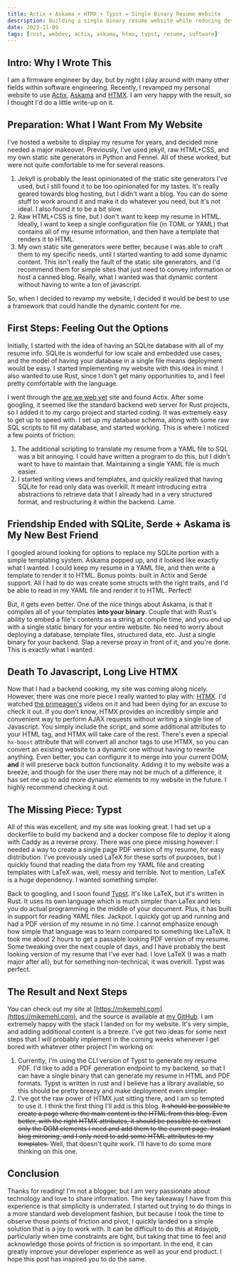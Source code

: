 ```yaml
---
title: Actix + Askama + HTMX + Typst = Single Binary Resume Website
description: Building a single binary resume website while reducing developer friction.
date: 2023-11-09
tags: [rust, webdev, actix, askama, htmx, typst, resume, software]
---
```


## Intro: Why I Wrote This

I am a firmware engineer by day, but by night I play around with many other fields within software engineering. Recently, I revamped my personal website to use [Actix](https://actix.rs/), [Askama](https://djc.github.io/askama/) and [HTMX](https://htmx.org/). I am very happy with the result, so I thought I'd do a little write-up on it.

## Preparation: What I Want From My Website

I've hosted a website to display my resume for years, and decided mine needed a major makeover. Previously, I've used jekyll, raw HTML+CSS, and my own static site generators in Python and Fennel. All of these worked, but were not quite comfortable to me for several reasons.

1. Jekyll is probably the least opinionated of the static site generators I've used, but I still found it to be too opinionated for my tastes. It's really geared towards blog hosting, but I didn't want a blog. You can do some stuff to work around it and make it do whatever you need, but it's not ideal. I also found it to be a bit slow.
2. Raw HTML+CSS is fine, but I don't want to keep my resume in HTML. Ideally, I want to keep a single configuration file (in TOML or YAML) that contains all of my resume information, and then have a template that renders it to HTML. 
3. My own static site generators were better, because I was able to craft them to my specific needs, until I started wanting to add some dynamic content. This isn't really the fault of the static site generators, and I'd recommend them for simple sites that just need to convey information or host a canned blog. Really, what I wanted was that dynamic content without having to write a ton of javascript.

So, when I decided to revamp my website, I decided it would be best to use a framework that could handle the dynamic content for me.

## First Steps: Feeling Out the Options

Initially, I started with the idea of having an SQLite database with all of my resume info. SQLite is wonderful for low scale and embedded use cases, and the model of having your database in a single file means deployment would be easy. I started implementing my website with this idea in mind. I also wanted to use Rust, since I don't get many opportunities to, and I feel pretty comfortable with the language.

I went through the [are we web yet](https://www.arewewebyet.org/) site and found Actix. After some googling, it seemed like the standard backend web server for Rust projects, so I added it to my cargo project and started coding. It was extremely easy to get up to speed with. I set up my database schema, along with some raw SQL scripts to fill my database, and started working. This is where I noticed a few points of friction:

1. The additional scripting to translate my resume from a YAML file to SQL was a bit annoying. I could have written a program to do this, but I didn't want to have to maintain that. Maintaining a single YAML file is much easier.
2. I started writing views and templates, and quickly realized that having SQLite for read only data was overkill. It meant introducing extra abstractions to retrieve data that I already had in a very structured format, and restructuring it within the backend. Lame.

## Friendship Ended with SQLite, Serde + Askama is My New Best Friend

I googled around looking for options to replace my SQLite portion with a simple templating system. Askama popped up, and it looked like exactly what I wanted. I could keep my resume in a YAML file, and then write a template to render it to HTML. Bonus points: built in Actix and Serde support. All I had to do was create some structs with the right traits, and I'd be able to read in my YAML file and render it to HTML. Perfect!

But, it gets even better. One of the nice things about Askama, is that it compiles all of your templates **into your binary**. Couple that with Rust's ability to embed a file's contents as a string at compile time, and you end up with a single static binary for your entire website. No need to worry about deploying a database, template files, structured data, etc. Just a single binary for your backend. Slap a reverse proxy in front of it, and you're done. This is exactly what I wanted.

## Death To Javascript, Long Live HTMX

Now that I had a backend cooking, my site was coming along nicely. However, there was one more piece I really wanted to play with: [HTMX](https://htmx.org). I'd watched [the primeagen's](https://www.youtube.com/c/theprimeagen) videos on it and had been dying for an excuse to check it out. If you don't know, HTMX provides an incredibly simple and convenient way to perform AJAX requests without writing a single line of Javascript. You simply include the script, and some additional attributes to your HTML tag, and HTMX will take care of the rest. There's even a special `hx-boost` attribute that will convert all anchor tags to use HTMX, so you can convert an existing website to a dynamic one without having to rewrite anything. Even better, you can configure it to merge into your current DOM, **and** it will preserve back button functionality. Adding it to my website was a breeze, and though for the user there may not be much of a difference, it has set me up to add more dynamic elements to my website in the future. I highly recommend checking it out.

## The Missing Piece: Typst

All of this was excellent, and my site was looking great. I had set up a dockerfile to build my backend and a docker compose file to deploy it along with Caddy as a reverse proxy. There was one piece missing however: I needed a way to create a single page PDF version of my resume, for easy distribution. I've previously used LaTeX for these sorts of purposes, but I quickly found that reading the data from my YAML file and creating templates with LaTeX was, well, messy and terrible. Not to mention, LaTeX is a huge dependency. I wanted something simpler. 

Back to googling, and I soon found [Typst](https://typst.app/). It's like LaTeX, but it's written in Rust. It uses its own language which is much simpler than LaTex and lets you do actual programming in the middle of your document. Plus, it has built in support for reading YAML files. Jackpot. I quickly got up and running and had a PDF version of my resume in no time. I cannot emphasize enough how simple that language was to learn compared to something like LaTeX. It took me about 2 hours to get a passable looking PDF version of my resume. Some tweaking over the next couple of days, and I have probably the best looking version of my resume that I've ever had. I love LaTeX (I was a math major after all), but for something non-technical, it was overkill. Typst was perfect.

## The Result and Next Steps

You can check out my site at [https://mikemehl.com](https://mikemehl.com), and the source is available at [my GitHub](https://github.com/mikemehl/mikemehl.com). I am extremely happy with the stack I landed on for my website. It's very simple, and adding additional content is a breeze. I've got two ideas for some next steps that I will probably implement in the coming weeks whenever I get bored with whatever other project I'm working on:

1. Currently, I'm using the CLI version of Typst to generate my resume PDF. I'd like to add a PDF generation endpoint to my backend, so that I can have a single binary that can generate my resume in HTML and PDF formats. Typst is written in rust and I believe has a library available, so this should be pretty breezy and make deployment even simpler.
2. I've got the raw power of HTMX just sitting there, and I am so tempted to use it. I think the first thing I'll add is this blog. ~~It should be possible to create a page where the main content is the HTML from this blog. Even better, with the right HTMX attributes, it should be possible to extract only the DOM elements I need and add them to the current page. Instant blog mirroring, and I only need to add some HTML attributes to my templates.~~ Well, that doesn't quite work. I'll have to do some more thinking on this one.

## Conclusion

Thanks for reading! I'm not a blogger, but I am very passionate about technology and love to share information. 
The key takeaway I have from this experience is that simplicity is underrated. I started out trying to do things in a more standard web development fashion, but because I took the time to observe those points of friction and pivot, I quickly landed on a simple solution that is a joy to work with. It can be difficult to do this at #dayjob, particularly when time constraints are tight, but taking that time to feel and acknowledge those points of friction is so important. In the end, it can greatly improve your developer experience as well as your end product. I hope this post has inspired you to do the same.

